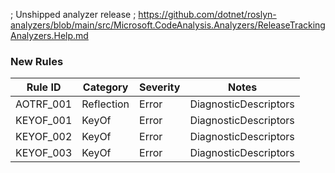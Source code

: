 ﻿; Unshipped analyzer release
; https://github.com/dotnet/roslyn-analyzers/blob/main/src/Microsoft.CodeAnalysis.Analyzers/ReleaseTrackingAnalyzers.Help.md

### New Rules

Rule ID | Category | Severity | Notes
--------|----------|----------|-------
AOTRF_001 | Reflection | Error | DiagnosticDescriptors
KEYOF_001 | KeyOf | Error | DiagnosticDescriptors
KEYOF_002 | KeyOf | Error | DiagnosticDescriptors
KEYOF_003 | KeyOf | Error | DiagnosticDescriptors